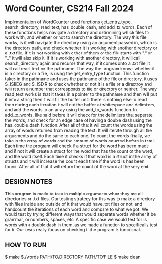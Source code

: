# Word Counter, CS214 Fall 2024

Implementation of WordCounter used functions get_entry_type, search_directory, read_text, has_double_dash, and add_to_words. Each of these functions helps navigate a directory and detirmining which files to work with, and whether or not to search the directory. The way this file works, is it will navigate the directory using an argument passed in, which is the directory path, and check whether it is working with another directory or a .txt file, if it is not working with either of them or the file starts with "." or ".." it will also skip it. If it is working with another directory, it will call search_directory again and recurse that way, if it comes onto a .txt file, it will call read_text on the pathname. The way the program knows whether it is a directory or a file, is using the get_entry_type function. This function takes in the pathname and uses the pathname of the file or directory. it uses S_ISREG and S_ISDIR to check whether or not it is a file or a directroy and will return a number that corresponds to file or directory or neither. The way read_text works is that it takes in a pointer to the pathname and then will put it into a string then it will fill the buffer until there is nothing else to read, then during each iteration it will cut the buffer at whitespace and delimiters, and add the words to an array using the add_to_words function. In add_to_words, like said before it will check for the delimiters that seperate the words, and check for an edge case of having a double dash using the has_double_dash function. After all of that it wil count the words using the array of words returned from reading the text. It will iterate through all the arguements and do the same to each one. To count the words finally, we take in the array of words and the amount of words counted before in total. Each time the program will check if a struct for the word has been made and if not it will create a struct for the word that has the count of the word, and the word itself. Each time it checks if that word is a struct in the array of structs and it will increase the count each time if the word is has been found. After all of that it will return the count of the word at the very end. 

## DESIGN NOTES
This program is made to take in multiple arguments when they are all directories or .txt files. 
Our testing strategy for this was to make a directory with files inside and outside of it that would have .txt files or not, and handcount the iterations of each word and compare to what we got. We would test by trying different ways that would seperate words whether it be grammar, or numbers, spaces, etc. A specific case we would test for is words with a double dash in them, as we made a function to specifically test for it. Our tests really focus on checking if the program is functional. 

## HOW TO RUN
$ make
$./words PATH/TO/DIRECTORY PATH/TO/FILE
$ make clean